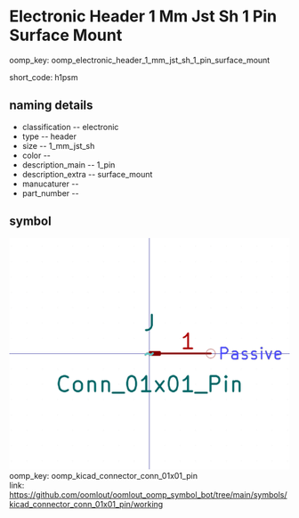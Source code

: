 # Electronic Header 1 Mm Jst Sh 1 Pin Surface Mount
oomp_key: oomp_electronic_header_1_mm_jst_sh_1_pin_surface_mount  

short_code: h1psm
## naming details
* classification -- electronic
* type -- header
* size -- 1_mm_jst_sh
* color -- 
* description_main -- 1_pin
* description_extra -- surface_mount
* manucaturer -- 
* part_number -- 



## symbol

![](symbol/0/working/working_600.png)  
oomp_key: oomp_kicad_connector_conn_01x01_pin  
link: https://github.com/oomlout/oomlout_oomp_symbol_bot/tree/main/symbols/kicad_connector_conn_01x01_pin/working  

